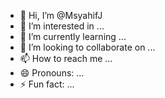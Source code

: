 - 👋 Hi, I’m @MsyahifJ
- 👀 I’m interested in ...
- 🌱 I’m currently learning ...
- 💞️ I’m looking to collaborate on ...
- 📫 How to reach me ...
- 😄 Pronouns: ...
- ⚡ Fun fact: ...

<!---
MsyahifJ/MsyahifJ is a ✨ special ✨ repository because its `README.md` (this file) appears on your GitHub profile.
You can click the Preview link to take a look at your changes.
--->
